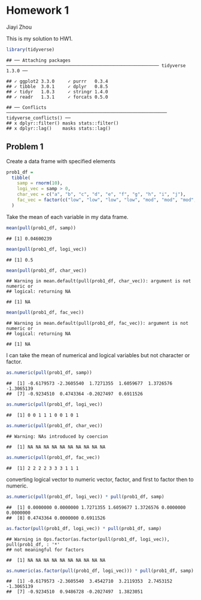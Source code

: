 Homework 1
================
Jiayi Zhou

This is my solution to HW1.

``` r
library(tidyverse)
```

    ## ── Attaching packages ───────────────────────────────────────────────────────── tidyverse 1.3.0 ──

    ## ✓ ggplot2 3.3.0     ✓ purrr   0.3.4
    ## ✓ tibble  3.0.1     ✓ dplyr   0.8.5
    ## ✓ tidyr   1.0.3     ✓ stringr 1.4.0
    ## ✓ readr   1.3.1     ✓ forcats 0.5.0

    ## ── Conflicts ──────────────────────────────────────────────────────────── tidyverse_conflicts() ──
    ## x dplyr::filter() masks stats::filter()
    ## x dplyr::lag()    masks stats::lag()

## Problem 1

Create a data frame with specified elements

``` r
prob1_df = 
  tibble(
    samp = rnorm(10),
    logi_vec = samp > 0,
    char_vec = c("a", "b", "c", "d", "e", "f", "g", "h", "i", "j"),
    fac_vec = factor(c("low", "low", "low", "low", "mod", "mod", "mod", "high", "high", "high"))
  )
```

Take the mean of each variable in my data frame.

``` r
mean(pull(prob1_df, samp))
```

    ## [1] 0.04600239

``` r
mean(pull(prob1_df, logi_vec))
```

    ## [1] 0.5

``` r
mean(pull(prob1_df, char_vec))
```

    ## Warning in mean.default(pull(prob1_df, char_vec)): argument is not numeric or
    ## logical: returning NA

    ## [1] NA

``` r
mean(pull(prob1_df, fac_vec))
```

    ## Warning in mean.default(pull(prob1_df, fac_vec)): argument is not numeric or
    ## logical: returning NA

    ## [1] NA

I can take the mean of numerical and logical variables but not character
or factor.

``` r
as.numeric(pull(prob1_df, samp))
```

    ##  [1] -0.6179573 -2.3605540  1.7271355  1.6059677  1.3726576 -1.3065139
    ##  [7] -0.9234510  0.4743364 -0.2027497  0.6911526

``` r
as.numeric(pull(prob1_df, logi_vec))
```

    ##  [1] 0 0 1 1 1 0 0 1 0 1

``` r
as.numeric(pull(prob1_df, char_vec))
```

    ## Warning: NAs introduced by coercion

    ##  [1] NA NA NA NA NA NA NA NA NA NA

``` r
as.numeric(pull(prob1_df, fac_vec))
```

    ##  [1] 2 2 2 2 3 3 3 1 1 1

converting logical vector to numeric vector, factor, and first to factor
then to numeric.

``` r
as.numeric(pull(prob1_df, logi_vec)) * pull(prob1_df, samp)
```

    ##  [1] 0.0000000 0.0000000 1.7271355 1.6059677 1.3726576 0.0000000 0.0000000
    ##  [8] 0.4743364 0.0000000 0.6911526

``` r
as.factor(pull(prob1_df, logi_vec)) * pull(prob1_df, samp)
```

    ## Warning in Ops.factor(as.factor(pull(prob1_df, logi_vec)), pull(prob1_df, : '*'
    ## not meaningful for factors

    ##  [1] NA NA NA NA NA NA NA NA NA NA

``` r
as.numeric(as.factor(pull(prob1_df, logi_vec))) * pull(prob1_df, samp)
```

    ##  [1] -0.6179573 -2.3605540  3.4542710  3.2119353  2.7453152 -1.3065139
    ##  [7] -0.9234510  0.9486728 -0.2027497  1.3823051
